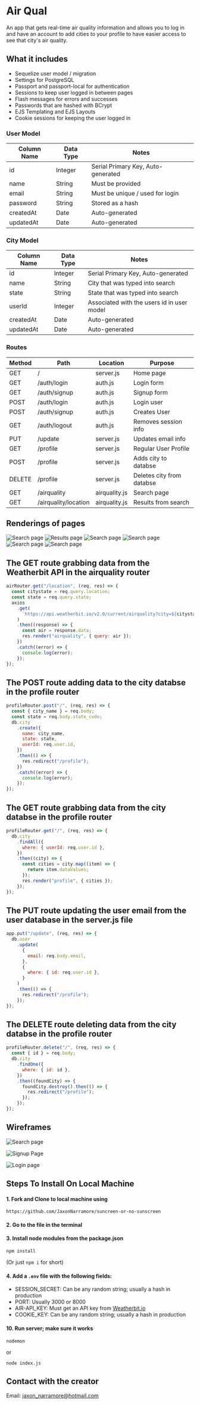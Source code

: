 # Air Qual

An app that gets real-time air quality information and allows you to log in and have an account to add cities to your profile to have easier access to see that city's air quality.

## What it includes

- Sequelize user model / migration
- Settings for PostgreSQL
- Passport and passport-local for authentication
- Sessions to keep user logged in between pages
- Flash messages for errors and successes
- Passwords that are hashed with BCrypt
- EJS Templating and EJS Layouts
- Cookie sessions for keeping the user logged in

### User Model

| Column Name | Data Type | Notes                              |
| ----------- | --------- | ---------------------------------- |
| id          | Integer   | Serial Primary Key, Auto-generated |
| name        | String    | Must be provided                   |
| email       | String    | Must be unique / used for login    |
| password    | String    | Stored as a hash                   |
| createdAt   | Date      | Auto-generated                     |
| updatedAt   | Date      | Auto-generated                     |

### City Model

| Column Name | Data Type | Notes                                      |
| ----------- | --------- | ------------------------------------------ |
| id          | Integer   | Serial Primary Key, Auto-generated         |
| name        | String    | City that was typed into search            |
| state       | String    | State that was typed into search           |
| userId      | Integer   | Associated with the users id in user model |
| createdAt   | Date      | Auto-generated                             |
| updatedAt   | Date      | Auto-generated                             |

### Routes

| Method | Path                 | Location      | Purpose                   |
| ------ | -------------------- | ------------- | ------------------------- |
| GET    | /                    | server.js     | Home page                 |
| GET    | /auth/login          | auth.js       | Login form                |
| GET    | /auth/signup         | auth.js       | Signup form               |
| POST   | /auth/login          | auth.js       | Login user                |
| POST   | /auth/signup         | auth.js       | Creates User              |
| GET    | /auth/logout         | auth.js       | Removes session info      |
| PUT    | /update              | server.js     | Updates email info        |
| GET    | /profile             | server.js     | Regular User Profile      |
| POST   | /profile             | server.js     | Adds city to databse      |
| DELETE | /profile             | server.js     | Deletes city from databse |
| GET    | /airquality          | airquality.js | Search page               |
| GET    | /airquality/location | airquality.js | Results from search       |

## Renderings of pages

![Search page](4.png)
![Results page](6.png)
![Search page](3.png)
![Search page](2.png)
![Search page](1.png)
![Search page](5.png)

## The GET route grabbing data from the Weatherbit API in the airquality router

```js
airRouter.get("/location", (req, res) => {
  const citystate = req.query.location;
  const state = req.query.state;
  axios
    .get(
      `https://api.weatherbit.io/v2.0/current/airquality?city=${citystate},${state}&key=${process.env.AIR_API_KEY}`
    )
    .then((response) => {
      const air = response.data;
      res.render("airquality", { query: air });
    })
    .catch((error) => {
      console.log(error);
    });
});
```

## The POST route adding data to the city databse in the profile router

```js
profileRouter.post("/", (req, res) => {
  const { city_name } = req.body;
  const state = req.body.state_code;
  db.city
    .create({
      name: city_name,
      state: state,
      userId: req.user.id,
    })
    .then(() => {
      res.redirect("/profile");
    })
    .catch((error) => {
      console.log(error);
    });
});
```

## The GET route grabbing data from the city databse in the profile router

```js
profileRouter.get("/", (req, res) => {
  db.city
    .findAll({
      where: { userId: req.user.id },
    })
    .then((city) => {
      const cities = city.map((item) => {
        return item.dataValues;
      });
      res.render("profile", { cities });
    });
});
```

## The PUT route updating the user email from the user database in the server.js file

```js
app.put("/update", (req, res) => {
  db.user
    .update(
      {
        email: req.body.email,
      },
      {
        where: { id: req.user.id },
      }
    )
    .then(() => {
      res.redirect("/profile");
    });
});
```

## The DELETE route deleting data from the city databse in the profile router

```js
profileRouter.delete("/", (req, res) => {
  const { id } = req.body;
  db.city
    .findOne({
      where: { id: id },
    })
    .then((foundCity) => {
      foundCity.destroy().then(() => {
        res.redirect("/profile");
      });
    });
});
```

## Wireframes

![Search page](IMG_0095.jpg)

![Signup Page](img.jpg)

![Login page](IMG_0094.jpg)

## Steps To Install On Local Machine

#### 1. Fork and Clone to local machine using

```
https://github.com/JaxonNarramore/suncreen-or-no-sunscreen
```

#### 2. Go to the file in the terminal

#### 3. Install node modules from the package.json

```
npm install
```

(Or just `npm i` for short)

#### 4. Add a `.env` file with the following fields:

- SESSION_SECRET: Can be any random string; usually a hash in production
- PORT: Usually 3000 or 8000
- AIR-API_KEY: Must get an API key from [Weatherbit.io](https://www.weatherbit.io/api/airquality-current)
- COOKIE_KEY: Can be any random string; usually a hash in production

#### 10. Run server; make sure it works

```
nodemon
```

or

```
node index.js
```

## Contact with the creator

Email: jaxon_narramore@hotmail.com
